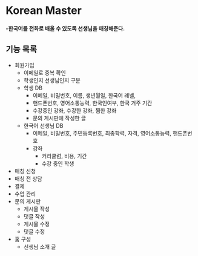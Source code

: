 # Korean Master
#### -한국어를 전화로 배울 수 있도록 선생님을 매칭해준다.
## 기능 목록
- 회원가입
    - 이메일로 중복 확인
    - 학생인지 선생님인지 구분
    - 학생 DB
        - 이메일, 비밀번호, 이름, 생년월일, 한국어 레벨, 
        - 핸드폰번호, 영어소통능력, 한국인여부, 한국 거주 기간
        - 수강중인 강좌, 수강한 강좌, 찜한 강좌
        - 문의 게시판에 작성한 글
    - 한국어 선생님 DB
        - 이메일, 비밀번호, 주민등록번호, 최종학력, 자격, 영어소통능력, 핸드폰번호
        - 강좌
            - 커리큘럼, 비용, 기간
            - 수강 중인 학생
- 매칭 신청
- 매칭 전 상담
- 결제
- 수업 관리
- 문의 게시판
    - 게시물 작성
    - 댓글 작성
    - 게시물 수정
    - 댓글 수정
- 홈 구성
    - 선생님 소개 글